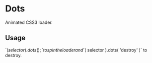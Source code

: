 Dots
====

Animated CSS3 loader.

Usage
-----

´$( selector ).dots();´ to spin the loader and ´$( selector ).dots( 'destroy' )´ to destroy.